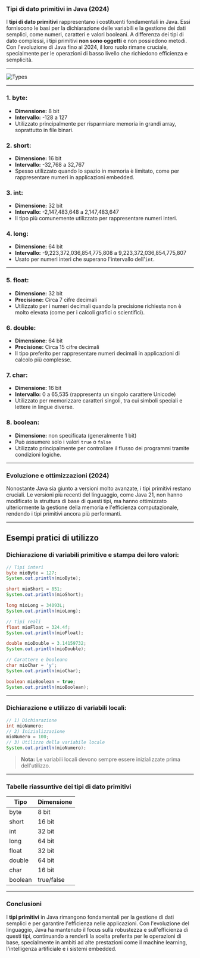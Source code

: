 ### Tipi di dato primitivi in Java (2024)

I **tipi di dato primitivi** rappresentano i costituenti fondamentali in Java. Essi forniscono le basi per la dichiarazione delle variabili e la gestione dei dati semplici, come numeri, caratteri e valori booleani. A differenza dei tipi di dato complessi, i tipi primitivi **non sono oggetti** e non possiedono metodi. Con l'evoluzione di Java fino al 2024, il loro ruolo rimane cruciale, specialmente per le operazioni di basso livello che richiedono efficienza e semplicità.

---

![Types](https://github.com/maboglia/CorsoJava/raw/master/appunti/img/PrimitiveVsReference.png)

---

### 1. **byte:**
   - **Dimensione:** 8 bit
   - **Intervallo:** -128 a 127
   - Utilizzato principalmente per risparmiare memoria in grandi array, soprattutto in file binari.

### 2. **short:**
   - **Dimensione:** 16 bit
   - **Intervallo:** -32,768 a 32,767
   - Spesso utilizzato quando lo spazio in memoria è limitato, come per rappresentare numeri in applicazioni embedded.

### 3. **int:**
   - **Dimensione:** 32 bit
   - **Intervallo:** -2,147,483,648 a 2,147,483,647
   - Il tipo più comunemente utilizzato per rappresentare numeri interi.

### 4. **long:**
   - **Dimensione:** 64 bit
   - **Intervallo:** -9,223,372,036,854,775,808 a 9,223,372,036,854,775,807
   - Usato per numeri interi che superano l'intervallo dell'`int`.

---

### 5. **float:**
   - **Dimensione:** 32 bit
   - **Precisione:** Circa 7 cifre decimali
   - Utilizzato per i numeri decimali quando la precisione richiesta non è molto elevata (come per i calcoli grafici o scientifici).

### 6. **double:**
   - **Dimensione:** 64 bit
   - **Precisione:** Circa 15 cifre decimali
   - Il tipo preferito per rappresentare numeri decimali in applicazioni di calcolo più complesse.

### 7. **char:**
   - **Dimensione:** 16 bit
   - **Intervallo:** 0 a 65,535 (rappresenta un singolo carattere Unicode)
   - Utilizzato per memorizzare caratteri singoli, tra cui simboli speciali e lettere in lingue diverse.

### 8. **boolean:**
   - **Dimensione:** non specificata (generalmente 1 bit)
   - Può assumere solo i valori `true` o `false`
   - Utilizzato principalmente per controllare il flusso dei programmi tramite condizioni logiche.

---

### Evoluzione e ottimizzazioni (2024)

Nonostante Java sia giunto a versioni molto avanzate, i tipi primitivi restano cruciali. Le versioni più recenti del linguaggio, come Java 21, non hanno modificato la struttura di base di questi tipi, ma hanno ottimizzato ulteriormente la gestione della memoria e l'efficienza computazionale, rendendo i tipi primitivi ancora più performanti.

---

## **Esempi pratici di utilizzo**

### Dichiarazione di variabili primitive e stampa dei loro valori:

```java
// Tipi interi
byte mioByte = 127;
System.out.println(mioByte);

short mioShort = 851;
System.out.println(mioShort);

long mioLong = 34093L;
System.out.println(mioLong);

// Tipi reali
float mioFloat = 324.4f;
System.out.println(mioFloat);

double mioDouble = 3.14159732;
System.out.println(mioDouble);

// Carattere e booleano
char mioChar = 'y';
System.out.println(mioChar);

boolean mioBoolean = true;
System.out.println(mioBoolean);
```

---

### Dichiarazione e utilizzo di variabili locali:

```java
// 1) Dichiarazione
int mioNumero;
// 2) Inizializzazione
mioNumero = 100;
// 3) Utilizzo della variabile locale
System.out.println(mioNumero);
```
> **Nota:** Le variabili locali devono sempre essere inizializzate prima dell'utilizzo.

---

### **Tabelle riassuntive dei tipi di dato primitivi**

| Tipo    | Dimensione  |
| ------- | ----------- |
| byte    | 8 bit       |
| short   | 16 bit      |
| int     | 32 bit      |
| long    | 64 bit      |
| float   | 32 bit      |
| double  | 64 bit      |
| char    | 16 bit      |
| boolean | true/false  |

---

### **Conclusioni**

I **tipi primitivi** in Java rimangono fondamentali per la gestione di dati semplici e per garantire l'efficienza nelle applicazioni. Con l'evoluzione del linguaggio, Java ha mantenuto il focus sulla robustezza e sull'efficienza di questi tipi, continuando a renderli la scelta preferita per le operazioni di base, specialmente in ambiti ad alte prestazioni come il machine learning, l'intelligenza artificiale e i sistemi embedded.
